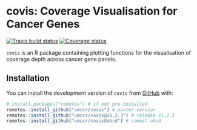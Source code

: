 
# covis: Coverage Visualisation for Cancer Genes

[![Travis build
status](https://travis-ci.org/umccr/covis.svg?branch=master)](https://travis-ci.org/umccr/covis)
[![Coverage
status](https://codecov.io/gh/umccr/covis/branch/master/graph/badge.svg)](https://codecov.io/github/umccr/covis?branch=master)

`covis` is an R package containing plotting functions for the
visualisation of coverage depth across cancer gene panels.

## Installation

You can install the development version of `covis` from
[GitHub](https://github.com/umccr/covis) with:

``` r
# install.packages("remotes") # if not pre-installed
remotes::install_github("umccr/covis") # master version
remotes::install_github("umccr/covis@v1.2.3") # release v1.2.3
remotes::install_github("umccr/covis@abcd") # commit abcd
```
